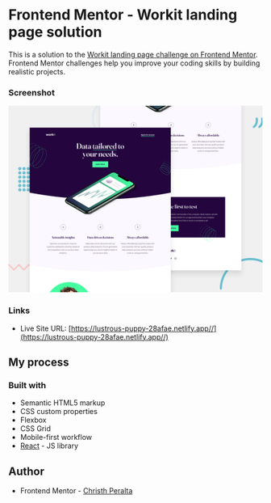 # Frontend Mentor - Workit landing page solution

This is a solution to the [Workit landing page challenge on Frontend Mentor](https://www.frontendmentor.io/challenges/workit-landing-page-2fYnyle5lu/hub). Frontend Mentor challenges help you improve your coding skills by building realistic projects. 



### Screenshot

![](./public/images/preview.jpg)


### Links

- Live Site URL: [https://lustrous-puppy-28afae.netlify.app//](https://lustrous-puppy-28afae.netlify.app//)

## My process

### Built with

- Semantic HTML5 markup
- CSS custom properties
- Flexbox
- CSS Grid
- Mobile-first workflow
- [React](https://reactjs.org/) - JS library



## Author

- Frontend Mentor - [Christh Peralta](https://www.frontendmentor.io/home)
